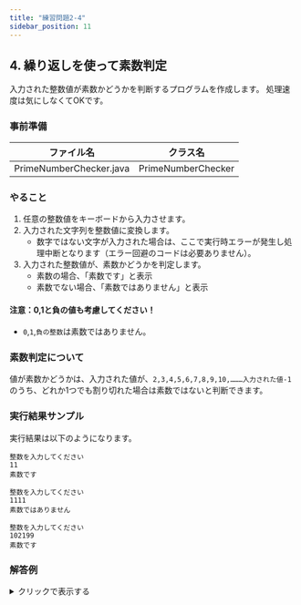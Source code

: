 ```yaml
---
title: "練習問題2-4"
sidebar_position: 11
---
```


## 4. 繰り返しを使って素数判定

入力された整数値が素数かどうかを判断するプログラムを作成します。
処理速度は気にしなくてOKです。

### 事前準備
| ファイル名 | クラス名 |
|---|---|
| PrimeNumberChecker.java | PrimeNumberChecker |

### やること

1. 任意の整数値をキーボードから入力させます。
2. 入力された文字列を整数値に変換します。
    - 数字ではない文字が入力された場合は、ここで実行時エラーが発生し処理中断となります（エラー回避のコードは必要ありません）。
3. 入力された整数値が、素数かどうかを判定します。
    - 素数の場合、「素数です」と表示
    - 素数でない場合、「素数ではありません」と表示

#### 注意：0,1と負の値も考慮してください！
- `0`,`1`,`負の整数`は素数ではありません。

### 素数判定について

値が素数かどうかは、入力された値が、`2,3,4,5,6,7,8,9,10,………入力された値-1`のうち、どれか1つでも割り切れた場合は素数ではないと判断できます。


### 実行結果サンプル

実行結果は以下のようになります。

```
整数を入力してください
11
素数です
```

```
整数を入力してください
1111
素数ではありません
```

```
整数を入力してください
102199
素数です
```

### 解答例

<details><summary>クリックで表示する</summary>
<p>

```java
/*
  第2回 課題4 繰り返しを使って素数判定

  入力された整数値が素数かどうかを判断するプログラムを作成します。
*/

//画面からの入力には必須のライブラリです。必ずインポートしてください
import java.util.Scanner;

class PrimeNumberChecker {
  public static void main(String[] args) {
    //画面から入力を受け付けるための準備
    Scanner in = new Scanner(System.in);
    //画面にメッセージを表示する
    System.out.println("整数を入力してください");
    int number = Integer.parseInt(in.nextLine());

    /*
    入力された値が素数かどうかをboolean型の真偽値で保持させるため変数を用意する。
    初期値をtrueとしておくことで、「素数ではない」と判断される場合を除き「素数である」と判断される。
    */
    boolean isPrime = true;
    //入力値が0,1もしくは自然数でない負数の場合は「素数ではない」
    if(number <= 1) {
      //「素数ではない」というフラグを立てる
      isPrime = false;
    } else {
      /*
      2からループを繰り返すごとにインクリメントし、
      インクリメントされた値が 入力値 - 1 になるまで繰り返す
      */
      for(int i = 2; i < number; i++) {
        if(number % i == 0) {
          //割りきれた場合は、「素数ではない」と判断できる
          isPrime = false;
          //forループを抜けるためのbreak;
          break;
        }
      }
    }
    /*
    素数判定を行った結果、isPrimeのフラグがどうなっているかで「素数」「素数ではない」の
    メッセージを表示する処理を最後に行う。
    */
    if (isPrime) {
      System.out.println("素数です");
    } else {
      System.out.println("素数ではありません");
    }
  }
}
```
</p>
</details>

